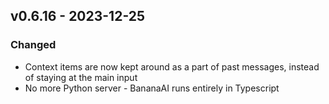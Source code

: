 ## v0.6.16 - 2023-12-25

### Changed

- Context items are now kept around as a part of past messages, instead of staying at the main input
- No more Python server - BananaAI runs entirely in Typescript
